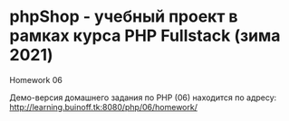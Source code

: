 # phpShop - учебный проект в рамках курса PHP Fullstack (зима 2021)
Homework 06

Демо-версия домашнего задания по PHP (06) находится по адресу: http://learning.buinoff.tk:8080/php/06/homework/
